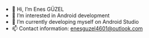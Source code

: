 - 👋 Hi, I’m Enes GÜZEL
- 👀 I’m interested in Android development
- 🌱 I’m currently developing myself on Android Studio
- 📫 Contact information: enesguzel4601@outlook.com

<!---
Enesguzel1/Enesguzel1 is a ✨ special ✨ repository because its `README.md` (this file) appears on your GitHub profile.
You can click the Preview link to take a look at your changes.
--->
